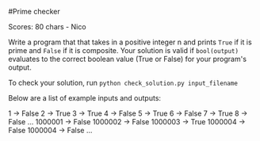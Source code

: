 #Prime checker

Scores:
80 chars - Nico

Write a program that that takes in a positive integer n and prints `True` if it is prime and `False` if it is composite. Your solution is valid if `bool(output)` evaluates to the correct boolean value (True or False) for your program's output.

To check your solution, run `python check_solution.py input_filename`

Below are a list of example inputs and outputs:

1 -> False
2 -> True
3 -> True
4 -> False
5 -> True
6 -> False
7 -> True
8 -> False
...
1000001 -> False
1000002 -> False
1000003 -> True
1000004 -> False
1000004 -> False
...
